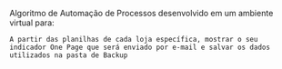 Algoritmo de Automação de Processos desenvolvido em um ambiente virtual para:

    A partir das planilhas de cada loja específica, mostrar o seu indicador One Page que será enviado por e-mail e salvar os dados utilizados na pasta de Backup